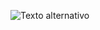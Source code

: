 ![Texto alternativo](https://cdn.discordapp.com/attachments/782453162409328641/1154604556123115530/image.png)